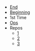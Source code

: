 - [End](https://ukb-dt.github.io/ai/)
- [Beginning](https://ukb-dt.github.io/si/)
- 1st Time
- [Ops](https://github.com/ukb-dt/ukb-dt)
- Repos
   - [1]()
   - [2]()
   - [3]()
